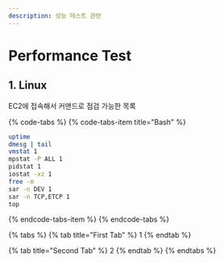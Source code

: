 ```yaml
---
description: 성능 테스트 관련
---
```


# Performance Test

## 1. Linux

EC2에 접속해서 커맨드로 점검 가능한 목록

{% code-tabs %}
{% code-tabs-item title="Bash" %}
```bash
uptime
dmesg | tail
vmstat 1
mpstat -P ALL 1
pidstat 1
iostat -xz 1
free -m
sar -n DEV 1
sar -n TCP,ETCP 1
top
```
{% endcode-tabs-item %}
{% endcode-tabs %}



{% tabs %}
{% tab title="First Tab" %}
1
{% endtab %}

{% tab title="Second Tab" %}
2
{% endtab %}
{% endtabs %}

